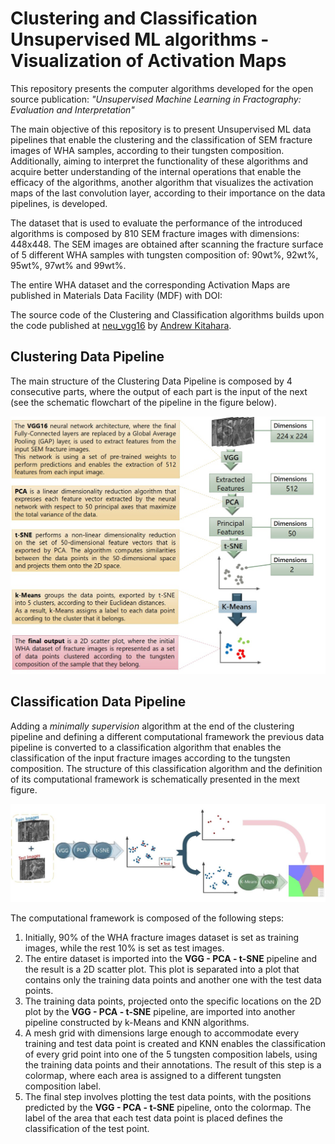 # Clustering and Classification Unsupervised ML algorithms - Visualization of Activation Maps

This repository presents the computer algorithms developed for the open source publication: *"Unsupervised Machine Learning in Fractography: Evaluation and Interpretation"*

The main objective of this repository is to present Unsupervised ML data pipelines that enable the clustering and the classification of SEM fracture images of WHA samples, according to their tungsten composition. Additionally, aiming to interpret the functionality of these algorithms and acquire better understanding of the internal operations that enable the efficacy of the algorithms, another algorithm that visualizes the activation maps of the last convolution layer, according to their importance on the data pipelines, is developed.

The dataset that is used to evaluate the performance of the introduced algorithms is composed by 810 SEM fracture images with dimensions: 448x448. The SEM images are obtained after scanning the fracture surface of 5 different WHA samples with tungsten composition of: 90wt%, 92wt%, 95wt%, 97wt% and 99wt%. 

The entire WHA dataset and the corresponding Activation Maps are published in Materials Data Facility (MDF) with DOI: 

The source code of the Clustering and Classification algorithms builds upon the code published at [neu_vgg16](https://github.com/arkitahara/neu_vgg16) by [Andrew Kitahara](https://github.com/arkitahara).

## Clustering Data Pipeline

The main structure of the Clustering Data Pipeline is composed by 4 consecutive parts, where the output of each part is the input of the next (see the schematic flowchart of the pipeline in the figure below). 

<img src="Images/cluster_pipeline_comments.jpg">



## Classification Data Pipeline

Adding a *minimally supervision* algorithm at the end of the clustering pipeline and defining a different computational framework the previous data pipeline is converted to a classification algorithm that enables the classification of the input fracture images according to the tungsten composition. The structure of this classification algorithm and the definition of its computational framework is schematically presented in the mext figure.

<img src="Images/classification_pipeline_2.JPG">

The computational framework is composed of the following steps:

1. Initially, 90% of the WHA fracture images dataset is set as training images, while the rest 10% is set as test images.
2. The entire dataset is imported into the **VGG - PCA - t-SNE** pipeline and the result is a 2D scatter plot. This plot is separated into a plot that contains only the training data points and another one with the test data points.
3. The training data points, projected onto the specific locations on the 2D plot by the **VGG - PCA - t-SNE** pipeline, are imported into another pipeline constructed by k-Means and KNN algorithms.
4. A mesh grid with dimensions large enough to accommodate every training and test data point is created and KNN enables the classification of every grid point into one of the 5 tungsten composition labels, using the training data points and their annotations. The result of this step is a colormap, where each area is assigned to a different tungsten composition label.
5. The final step involves plotting the test data points, with the positions predicted by the **VGG - PCA - t-SNE** pipeline, onto the colormap. The label of the area that each test data point is placed defines the classification of the test point.
